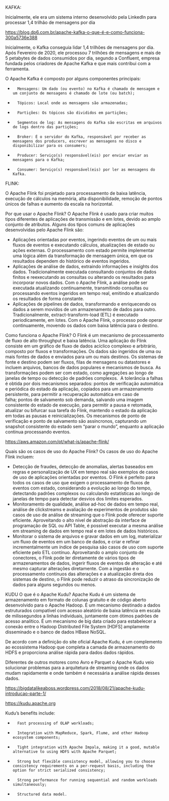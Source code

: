 KAFKA:

Inicialmente, ele era um sistema interno desenvolvido pela LinkedIn para processar 1,4 trilhão de mensagens por dia

https://blog.dp6.com.br/apache-kafka-o-que-é-e-como-funciona-300a5736e388

Inicialmente, o Kafka conseguia lidar 1,4 trilhões de mensagens por dia. Após Fevereiro de 2020, ele processou 7 trilhões de mensagens e mais de 5 petabytes de dados consumidos por dia, segundo a Confluent, empresa fundada pelos criadores de Apache Kafka e que mais contribui com a ferramenta.

O Apache Kafka é composto por alguns componentes principais:
* 		Mensagens: Um dado (ou evento) no Kafka é chamado de mensagem e um conjunto de mensagens é chamado de lote (ou batch);
* 		Tópicos: Local onde as mensagens são armazenadas;
* 		Partições: Os tópicos são divididos em partições;
* 		Segmentos de log: As mensagens do Kafka são escritas em arquivos de logs dentro das partições;
* 		Broker: É o servidor do Kafka, responsável por receber as mensagens dos producers, escrever as mensagens no disco e disponibilizar para os consumers;
* 		Producer: Serviço(s) responsável(eis) por enviar enviar as mensagens para o Kafka;
* 		Consumer: Serviço(s) responsável(eis) por ler as mensagens do Kafka.


FLINK:

O Apache Flink foi projetado para processamento de baixa latência, execução de cálculos na memória, alta disponibilidade, remoção de pontos únicos de falhas e aumento da escala na horizontal.

Por que usar o Apache Flink?
O Apache Flink é usado para criar muitos tipos diferentes de aplicações de transmissão e em lotes, devido ao amplo conjunto de atributos. Alguns dos tipos comuns de aplicações desenvolvidas pelo Apache Flink são:
* Aplicações orientadas por eventos, ingerindo eventos de um ou mais fluxos de eventos e executando cálculos, atualizações de estado ou ações externas. O processamento com estado permite implementar uma lógica além da transformação de mensagem única, em que os resultados dependem do histórico de eventos ingeridos.
* Aplicações de análise de dados, extraindo informações e insights dos dados. Tradicionalmente executada consultando conjuntos de dados finitos e reexecutando as consultas ou alterando os resultados para incorporar novos dados. Com o Apache Flink, a análise pode ser executada atualizando continuamente, transmitindo consultas ou processando eventos ingeridos em tempo real, emitindo e atualizando os resultados de forma constante.
* Aplicações de pipelines de dados, transformando e enriquecendo os dados a serem movidos de um armazenamento de dados para outro. Tradicionalmente, extract-transform-load (ETL) é executado periodicamente, em lotes. Com o Apache Flink, o processo pode operar continuamente, movendo os dados com baixa latência para o destino.

Como funciona o Apache Flink?
O Flink é um mecanismo de processamento de fluxo de alto throughput e baixa latência. Uma aplicação do Flink consiste em um gráfico de fluxo de dados acíclico complexo e arbitrário, composto por fluxos e transformações. Os dados são ingeridos de uma ou mais fontes de dados e enviados para um ou mais destinos. Os sistemas de fonte e destino podem ser fluxos, filas de mensagens ou datastores e incluem arquivos, bancos de dados populares e mecanismos de busca. As transformações podem ser com estado, como agregações ao longo de janelas de tempo ou detecção de padrões complexos. 
A tolerância a falhas é obtida por dois mecanismos separados: pontos de verificação automática e periódica do estado da aplicação, copiados para um armazenamento persistente, para permitir a recuperação automática em caso de falha; pontos de salvamento sob demanda, salvando uma imagem consistente do estado de execução, para permitir a pausa e retomada, atualizar ou bifurcar sua tarefa do Flink, mantendo o estado da aplicação em todas as pausas e reinicializações. Os mecanismos de ponto de verificação e ponto de salvamento são assíncronos, capturando um snapshot consistente do estado sem “parar o mundo”, enquanto a aplicação continua processando eventos.

https://aws.amazon.com/pt/what-is/apache-flink/

Quais são os casos de uso do Apache Flink?
Os casos de uso do Apache Flink incluem:
* Detecção de fraudes, detecção de anomalias, alertas baseados em regras e personalização de UX em tempo real são exemplos de casos de uso de aplicações orientadas por eventos. O Flink é perfeito para todos os casos de uso que exigem o processamento de fluxos de eventos com estado, considerando a evolução ao longo do tempo, detectando padrões complexos ou calculando estatísticas ao longo de janelas de tempo para detectar desvios dos limites esperados.
* Monitoramento de qualidade, análise ad-hoc de dados em tempo real, análise de clickstreams e avaliação de experimentos de produtos são casos de uso de análise de streaming que o Flink pode oferecer suporte eficiente. Aproveitando o alto nível de abstração da interface de programação de SQL ou API Table, é possível executar a mesma análise em streaming de dados em tempo real e em lotes de dados históricos.
* Monitorar o sistema de arquivos e gravar dados em um log, materializar um fluxo de eventos em um banco de dados, e criar e refinar incrementalmente um índice de pesquisa são casos de uso com suporte eficiente pelo ETL contínuo. Aproveitando o amplo conjunto de conectores, o Flink pode ler diretamente de vários tipos de armazenamentos de dados, ingerir fluxos de eventos de alteração e até mesmo capturar alterações diretamente. Com a ingestão e o processamento contínuos das alterações e a atualização direta dos sistemas de destino, o Flink pode reduzir o atraso da sincronização de dados para alguns segundos ou menos.

KUDU
O que é o Apache Kudu?
Apache Kudu é um sistema de armazenamento em formato de colunas gratuito e de código aberto desenvolvido para o Apache Hadoop. É um mecanismo destinado a dados estruturados compatível com acesso aleatório de baixa latência em escala de milissegundos a linhas individuais, juntamente com ótimos padrões de acesso analítico. É um mecanismo de big data criado para estabelecer a conexão entre o Hadoop Distributed File System [HDFS] amplamente disseminado e o banco de dados HBase NoSQL.

De acordo com a definição do site oficial Apache Kudu, é um complemento ao ecossistema Hadoop que completa a camada de armazenamento do HDFS e proporciona análise rápida para dados dados rápidos.

Diferentes de outros motores como Avro e Parquet o Apache Kudu veio solucionar problemas para a arquitetura de streaming onde os dados mudam rapidamente e onde também é necessária a análise rápida desses dados.

https://bigdatalikeaboss.wordpress.com/2018/08/21/apache-kudu-introducao-parte-1/

https://kudu.apache.org

Kudu’s benefits include:
* 		Fast processing of OLAP workloads;
* 		Integration with MapReduce, Spark, Flume, and other Hadoop ecosystem components;
* 		Tight integration with Apache Impala, making it a good, mutable alternative to using HDFS with Apache Parquet;
* 		Strong but flexible consistency model, allowing you to choose consistency requirements on a per-request basis, including the option for strict serialized consistency;
* 		Strong performance for running sequential and random workloads simultaneously;
* 		Structured data model.
